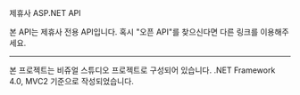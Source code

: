 제휴사 ASP.NET API

본 API는 제휴사 전용 API입니다. 혹시 "오픈 API"를 찾으신다면 다른 링크를 이용해주세요.

--------------------------------------------------------------------

본 프로젝트는 비쥬얼 스튜디오 프로젝트로 구성되어 있습니다.
.NET Framework 4.0, MVC2 기준으로 작성되었습니다.

